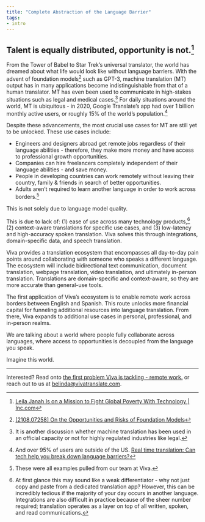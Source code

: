 ```yaml
---
title: "Complete Abstraction of the Language Barrier"
tags:
- intro
---
```


## Talent is equally distributed, opportunity is not.[^1]

From the Tower of Babel to Star Trek’s universal translator, the world has dreamed about what life would look like without language barriers. With the advent of foundation models[^2] such as GPT-3, machine translation (MT) output has in many applications become indistinguishable from that of a human translator. MT has even been used to communicate in high-stakes situations such as legal and medical cases.[^3] For daily situations around the world, MT is ubiquitous - in 2020, Google Translate’s app had over 1 billion monthly active users, or roughly 15% of the world’s population.[^4] 

Despite these advancements, the most crucial use cases for MT are still yet to be unlocked. These use cases include:  

-   Engineers and designers abroad get remote jobs regardless of their language abilities - therefore, they make more money and have access to professional growth opportunities. 
-   Companies can hire freelancers completely independent of their language abilities - and save money.
-   People in developing countries can work remotely without leaving their country, family & friends in search of better opportunities.
-   Adults aren’t required to learn another language in order to work across borders.[^5]

This is not solely due to language model quality. 

This is due to lack of: (1) ease of use across many technology products,[^6] (2) context-aware translations for specific use cases, and (3) low-latency and high-accuracy spoken translation. Viva solves this through integrations, domain-specific data, and speech translation.   

Viva provides a translation ecosystem that encompasses all day-to-day pain points around collaborating with someone who speaks a different language. The ecosystem will include bidirectional text communication, document translation, webpage translation, video translation, and ultimately in-person translation. Translations are domain-specific and context-aware, so they are more accurate than general-use tools. 

The first application of Viva’s ecosystem is to enable remote work across borders between English and Spanish. This route unlocks more financial capital for funneling additional resources into language translation. From there, Viva expands to additional use cases in personal, professional, and in-person realms. 

We are talking about a world where people fully collaborate across languages, where access to opportunities is decoupled from the language you speak.

Imagine this world.

- - -

Interested? Read onto [the first problem Viva is tackling - remote work.](notes/problem) or reach out to us at belinda@vivatranslate.com. 


[^1]: [Leila Janah Is on a Mission to Fight Global Poverty With Technology | Inc.com](https://www.inc.com/inc-live/leila-janah-is-on-a-mission-to-fight-global-poverty-with-technology.html?cid=search)
[^2]: [[2108.07258] On the Opportunities and Risks of Foundation Models](https://arxiv.org/abs/2108.07258)
[^3]: It is another discussion whether machine translation has been used in an official capacity or not for highly regulated industries like legal.
[^4]: And over 95% of users are outside of the US. [Real time translation: Can tech help you break down language barriers?](https://www.usatoday.com/story/tech/2020/02/05/translation-tech-solutions-language-barriers-google-translate-interpreter/4596091002/)
[^5]: These were all examples pulled from our team at Viva.
[^6]: At first glance this may sound like a weak differentiator - why not just copy and paste from a dedicated translation app? However, this can be incredibly tedious if the majority of your day occurs in another language. Integrations are also difficult in practice because of the sheer number required; translation operates as a layer on top of all written, spoken, and read communications.